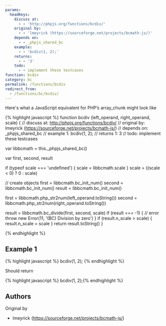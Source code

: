 ```yaml
---
params:
  headKeys:
    discuss at:
      - - 'http://phpjs.org/functions/bcdiv/'
    original by:
      - - 'lmeyrick (https://sourceforge.net/projects/bcmath-js/)'
    depends on:
      - - _phpjs_shared_bc
    example:
      - - 'bcdiv(1, 2);'
    returns:
      - - '3'
    todo:
      - - implement these testcases
function: bcdiv
category: bc
permalink: /functions/bcdiv
redirect_from:
  - /functions/bc/bcdiv/
---
```


<!-- WARNING! This file is auto generated by `npm run web:inject`, do not edit by hand -->

Here's what a JavaScript equivalent for PHP’s array_chunk might look like

{% highlight javascript %}
function bcdiv (left_operand, right_operand, scale) {
  //  discuss at: http://phpjs.org/functions/bcdiv/
  // original by: lmeyrick (https://sourceforge.net/projects/bcmath-js/)
  //  depends on: _phpjs_shared_bc
  //   example 1: bcdiv(1, 2);
  //   returns 1: 3
  //        todo: implement these testcases

  var libbcmath = this._phpjs_shared_bc()

  var first, second, result

  if (typeof scale === 'undefined') {
    scale = libbcmath.scale
  }
  scale = ((scale < 0) ? 0 : scale)

  // create objects
  first = libbcmath.bc_init_num()
  second = libbcmath.bc_init_num()
  result = libbcmath.bc_init_num()

  first = libbcmath.php_str2num(left_operand.toString())
  second = libbcmath.php_str2num(right_operand.toString())

  result = libbcmath.bc_divide(first, second, scale)
  if (result === -1) {
    // error
    throw new Error(11, '(BC) Division by zero')
  }
  if (result.n_scale > scale) {
    result.n_scale = scale
  }
  return result.toString()
}

{% endhighlight %}

## Example 1

{% highlight javascript %}
bcdiv(1, 2);
{% endhighlight %}

Should return

{% highlight javascript %}
bcdiv(1, 2);{% endhighlight %}


## Authors


Original by

- lmeyrick (https://sourceforge.net/projects/bcmath-js/)

